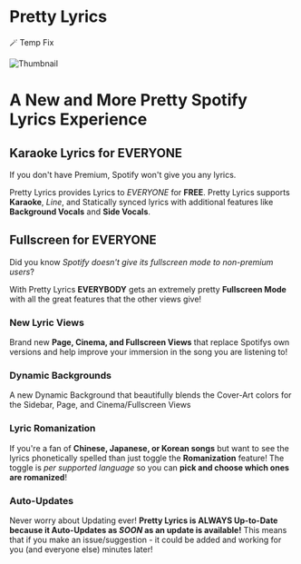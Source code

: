 # Pretty Lyrics
🪄 Temp Fix

![Thumbnail](./previews/thumbnail.gif)
# A New and More Pretty Spotify Lyrics Experience

## Karaoke Lyrics for EVERYONE
If you don't have Premium, Spotify won't give you any lyrics.

Pretty Lyrics provides Lyrics to _EVERYONE_ for **FREE**.
Pretty Lyrics supports **Karaoke**, _Line_, and Statically synced lyrics with
additional features like **Background Vocals** and **Side Vocals**.

## Fullscreen for EVERYONE
Did you know _Spotify doesn't give its fullscreen mode to non-premium users_?

With Pretty Lyrics **EVERYBODY** gets an extremely pretty **Fullscreen Mode** with all the great features that the other views give!

### New Lyric Views
Brand new **Page, Cinema, and Fullscreen Views** that replace Spotifys own
versions and help improve your immersion in the song you are listening to!

### Dynamic Backgrounds
A new Dynamic Background that beautifully blends the Cover-Art colors for the Sidebar, Page, and Cinema/Fullscreen Views

### Lyric Romanization
If you're a fan of **Chinese, Japanese, or Korean songs** but want to see the lyrics phonetically spelled than just toggle the **Romanization** feature! The toggle is *per supported language* so you can **pick and choose which ones are romanized**!

### Auto-Updates
Never worry about Updating ever! **Pretty Lyrics is ALWAYS Up-to-Date because it Auto-Updates as _SOON_ as an update is available!** This means that if you make an issue/suggestion - it could be added and working for you (and everyone else) minutes later!
